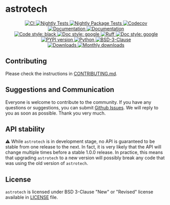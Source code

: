 # astrotech

<p align="center">
    <a href="https://github.com/durandtibo/astrotech/actions">
        <img alt="CI" src="https://github.com/durandtibo/astrotech/workflows/CI/badge.svg">
    </a>
    <a href="https://github.com/durandtibo/astrotech/actions">
        <img alt="Nightly Tests" src="https://github.com/durandtibo/astrotech/workflows/Nightly%20Tests/badge.svg">
    </a>
    <a href="https://github.com/durandtibo/astrotech/actions">
        <img alt="Nightly Package Tests" src="https://github.com/durandtibo/astrotech/workflows/Nightly%20Package%20Tests/badge.svg">
    </a>
    <a href="https://codecov.io/gh/durandtibo/astrotech">
        <img alt="Codecov" src="https://codecov.io/gh/durandtibo/astrotech/branch/main/graph/badge.svg">
    </a>
    <br/>
    <a href="https://durandtibo.github.io/astrotech/">
        <img alt="Documentation" src="https://github.com/durandtibo/astrotech/workflows/Documentation%20(stable)/badge.svg">
    </a>
    <a href="https://durandtibo.github.io/astrotech/">
        <img alt="Documentation" src="https://github.com/durandtibo/astrotech/workflows/Documentation%20(unstable)/badge.svg">
    </a>
    <br/>
    <a href="https://github.com/psf/black">
        <img  alt="Code style: black" src="https://img.shields.io/badge/code%20style-black-000000.svg">
    </a>
    <a href="https://google.github.io/styleguide/pyguide.html#s3.8-comments-and-docstrings">
        <img  alt="Doc style: google" src="https://img.shields.io/badge/%20style-google-3666d6.svg">
    </a>
    <a href="https://github.com/astral-sh/ruff">
        <img src="https://img.shields.io/endpoint?url=https://raw.githubusercontent.com/astral-sh/ruff/main/assets/badge/v2.json" alt="Ruff" style="max-width:100%;">
    </a>
    <a href="https://github.com/guilatrova/tryceratops">
        <img  alt="Doc style: google" src="https://img.shields.io/badge/try%2Fexcept%20style-tryceratops%20%F0%9F%A6%96%E2%9C%A8-black">
    </a>
    <br/>
    <a href="https://pypi.org/project/astrotech/">
        <img alt="PYPI version" src="https://img.shields.io/pypi/v/astrotech">
    </a>
    <a href="https://pypi.org/project/astrotech/">
        <img alt="Python" src="https://img.shields.io/pypi/pyversions/astrotech.svg">
    </a>
    <a href="https://opensource.org/licenses/BSD-3-Clause">
        <img alt="BSD-3-Clause" src="https://img.shields.io/pypi/l/astrotech">
    </a>
    <br/>
    <a href="https://pepy.tech/project/astrotech">
        <img  alt="Downloads" src="https://static.pepy.tech/badge/astrotech">
    </a>
    <a href="https://pepy.tech/project/astrotech">
        <img  alt="Monthly downloads" src="https://static.pepy.tech/badge/astrotech/month">
    </a>
    <br/>
</p>


## Contributing

Please check the instructions in [CONTRIBUTING.md](.github/CONTRIBUTING.md).

## Suggestions and Communication

Everyone is welcome to contribute to the community.
If you have any questions or suggestions, you can
submit [Github Issues](https://github.com/durandtibo/astrotech/issues).
We will reply to you as soon as possible. Thank you very much.

## API stability

:warning: While `astrotech` is in development stage, no API is guaranteed to be stable from one
release to the next.
In fact, it is very likely that the API will change multiple times before a stable 1.0.0 release.
In practice, this means that upgrading `astrotech` to a new version will possibly break any code that
was using the old version of `astrotech`.

## License

`astrotech` is licensed under BSD 3-Clause "New" or "Revised" license available in [LICENSE](LICENSE)
file.
